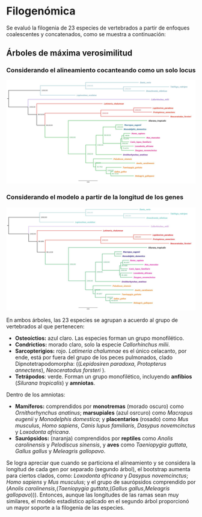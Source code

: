 # Filogenómica
Se evaluó la filogenia de 23 especies de vertebrados a partir de enfoques coalescentes y concatenados, como se muestra a continuación:

## Árboles de máxima verosimilitud
### Considerando el alineamiento cocanteando como un solo locus 
![ArbolUnP](https://github.com/natalyrl/Filogenomica/blob/main/unpartitioned.jpg)

### Considerando el modelo a partir de la longitud de los genes
![ArbolP](https://github.com/natalyrl/Filogenomica/blob/main/partitioned.jpg)

En ambos árboles, las 23 especies se agrupan a acuerdo al grupo de vertebrados al que pertenecen:
* **Osteoíctios:** azul claro. Las especies forman un grupo monofilético.
* **Condrictios:** morado claro, solo la especie *Callorhinchus milii*.
* **Sarcopterigios:** rojo. *Latimeria chalumnae* es el único celacanto, por ende, está por fuera del grupo de los peces pulmonados, clado Dipnotetrapodomorpha: ((*Lepidosiren paradoxa*, *Protopterus annectens*), *Neoceratodus forsteri* ).
* **Tetrápodos**: verde. Forman un grupo monofilético, incluyendo **anfibios** (*Silurana tropicalis*) y **amniotas**.

Dentro de los amniotas:
* **Mamíferos:** comprendidos por **monotremas** (morado oscuro) como *Ornithorhynchus anatinus*; **marsupiales** (azul osrcuro) como *Macropus eugenii* y *Monodelphis domestica*; y **placentarios** (rosado) como *Mus musculus*, *Homo sapiens*, *Canis lupus familiaris*, *Dasypus novemcinctus* y *Loxodonta africana*.
* **Saurópsidos:** (naranja) comprendidos por **reptiles** como *Anolis carolinensis* y *Pelodiscus sinensis*, y **aves** como *Taeniopygia guttata*, *Gallus gallus* y *Meleagris gallopavo*.

Se logra apreciar que cuando se particiona el alineamiento y se considera la longitud de cada gen por separado (segundo árbol), el bootstrap aumenta para ciertos clados, como: *Loxodonta africana* y *Dasypus novemcinctus*; *Homo sapiens* y *Mus musculus*; y el grupo de saurópsidos comprendido por (*Anolis carolinensis*,(*Taeniopygia guttata*,(*Gallus gallus*,*Meleagris gallopavo*))). Entonces, aunque las longitudes de las ramas sean muy similares, el modelo estadístico aplicado en el segundo árbol proporcionó un mayor soporte a la filogenia de las especies.
